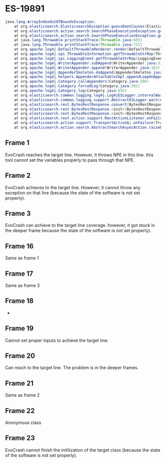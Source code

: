 # ES-19891
```java
java.lang.ArrayIndexOutOfBoundsException:
    at org.elasticsearch.ElasticsearchException.guessRootCauses(ElasticsearchException.java:386)
    at org.elasticsearch.action.search.SearchPhaseExecutionException.guessRootCauses(SearchPhaseExecutionException.java:152)
    at org.elasticsearch.action.search.SearchPhaseExecutionException.getCause(SearchPhaseExecutionException.java:99)
    at java.lang.Throwable.printStackTrace(Throwable.java:665)
    at java.lang.Throwable.printStackTrace(Throwable.java:721)
    at org.apache.log4j.DefaultThrowableRenderer.render(DefaultThrowableRenderer.java:60)
    at org.apache.log4j.spi.ThrowableInformation.getThrowableStrRep(ThrowableInformation.java:87)
    at org.apache.log4j.spi.LoggingEvent.getThrowableStrRep(LoggingEvent.java:413)
    at org.apache.log4j.WriterAppender.subAppend(WriterAppender.java:313)
    at org.apache.log4j.WriterAppender.append(WriterAppender.java:162)
    at org.apache.log4j.AppenderSkeleton.doAppend(AppenderSkeleton.java:251)
    at org.apache.log4j.helpers.AppenderAttachableImpl.appendLoopOnAppenders(AppenderAttachableImpl.java:66)
    at org.apache.log4j.Category.callAppenders(Category.java:206)
    at org.apache.log4j.Category.forcedLog(Category.java:391)
    at org.apache.log4j.Category.log(Category.java:856)
    at org.elasticsearch.common.logging.log4j.Log4jESLogger.internalWarn(Log4jESLogger.java:135)
    at org.elasticsearch.common.logging.support.AbstractESLogger.warn(AbstractESLogger.java:109)
    at org.elasticsearch.rest.BytesRestResponse.convert(BytesRestResponse.java:134)
    at org.elasticsearch.rest.BytesRestResponse.<init>(BytesRestResponse.java:96)
    at org.elasticsearch.rest.BytesRestResponse.<init>(BytesRestResponse.java:87)
    at org.elasticsearch.rest.action.support.RestActionListener.onFailure(RestActionListener.java:60)
    at org.elasticsearch.action.support.TransportAction$1.onFailure(TransportAction.java:95)
    at org.elasticsearch.action.search.AbstractSearchAsyncAction.raiseEarlyFailure(AbstractSearchAsyncAction.java:294)
```

## Frame 1
EvoCrash reaches the target line. However, it throws NPE in this line. this tool cannot set the variables properly to pass through that NPE.

## Frame 2
EvoCrash achieves to the target line. However, it cannot throw any exception on that line (because the state of the software is not set properly).

## Frame 3
EvoCrash can achieve to the target line coverage. however, it got stuck in the deeper frame because the state of the software is not set properly).

## Frame 16
Same as frame 1

## Frame 17
Same as frame 3

## Frame 18
-

## Frame 19
Cannot set proper inputs to achieve the target line.

## Frame 20
Can reach to the target line. The problem is in the deeper frames.

## Frame 21
Same as frame 2

## Frame 22
Anonymous class

## Frame 23
EvoCrash cannot finish the initilization of the target class (because the state of the software is not set properly).
